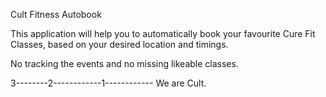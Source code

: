 Cult Fitness Autobook

This application will help you to automatically book your favourite Cure Fit Classes, based on your desired location and timings.

No tracking the events and no missing likeable classes.

3--------2------------1------------ We are Cult.